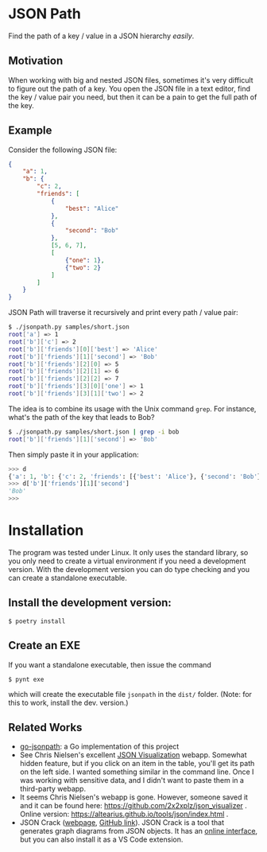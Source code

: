 JSON Path
=========

Find the path of a key / value in a JSON hierarchy *easily*.

Motivation
----------

When working with big and nested JSON files, sometimes
it's very difficult to figure out the path of a key. You
open the JSON file in a text editor, find the key / value
pair you need, but then it can be a pain to get the full path of the key.

Example
-------

Consider the following JSON file:

```json
{
    "a": 1,
    "b": {
        "c": 2,
        "friends": [
            {
                "best": "Alice"
            },
            {
                "second": "Bob"
            },
            [5, 6, 7],
            [
                {"one": 1},
                {"two": 2}
            ]
        ]
    }
}
```

JSON Path will traverse it recursively and print every
path / value pair:

```bash
$ ./jsonpath.py samples/short.json
root['a'] => 1
root['b']['c'] => 2
root['b']['friends'][0]['best'] => 'Alice'
root['b']['friends'][1]['second'] => 'Bob'
root['b']['friends'][2][0] => 5
root['b']['friends'][2][1] => 6
root['b']['friends'][2][2] => 7
root['b']['friends'][3][0]['one'] => 1
root['b']['friends'][3][1]['two'] => 2
```

The idea is to combine its usage with the Unix command
`grep`. For instance, what's the path of the key that
leads to Bob?

```bash
$ ./jsonpath.py samples/short.json | grep -i bob
root['b']['friends'][1]['second'] => 'Bob'
```

Then simply paste it in your application:

```python
>>> d
{'a': 1, 'b': {'c': 2, 'friends': [{'best': 'Alice'}, {'second': 'Bob'}, [5, 6, 7], [{'one': 1}, {'two': 2}]]}}
>>> d['b']['friends'][1]['second']
'Bob'
>>>
```

Installation
============

The program was tested under Linux. It only uses the standard
library, so you only need to create a virtual environment
if you need a development version. With the development version
you can do type checking and you can create a standalone executable.

Install the development version:
--------------------------------

```
$ poetry install
```

Create an EXE
-------------

If you want a standalone executable, then issue the command

    $ pynt exe

which will create the executable file `jsonpath` in the
`dist/` folder. (Note: for this to work, install the dev. version.)

Related Works
-------------

* [go-jsonpath](https://github.com/jabbalaci/go-jsonpath): a Go implementation of this project
* See Chris Nielsen's excellent [JSON Visualization](http://chris.photobooks.com/json/default.htm)
webapp. Somewhat hidden feature, but if you click on an item in the table,
you'll get its path on the left side. I wanted something similar in the command line. Once I
was working with sensitive data, and I didn't want to paste them in a third-party webapp.
* It seems Chris Nielsen's webapp is gone. However, someone saved it and it can be
found here: https://github.com/2x2xplz/json_visualizer . Online version: https://altearius.github.io/tools/json/index.html .
* JSON Crack ([webpage](https://jsoncrack.com/), [GitHub link](https://github.com/AykutSarac/jsoncrack.com)).
JSON Crack is a tool that generates graph diagrams from JSON objects.
It has an [online interface](https://jsoncrack.com/editor), but you can also install it
as a VS Code extension.
